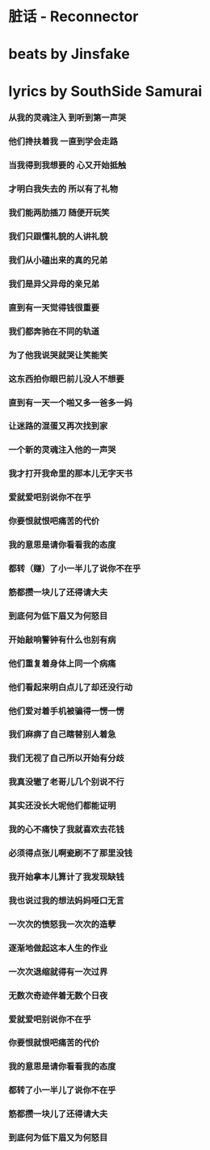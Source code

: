 # 脏话 - Reconnector
# beats by Jinsfake
# lyrics by SouthSide Samurai

### 从我的灵魂注入 到听到第一声哭
### 他们搀扶着我 一直到学会走路
### 当我得到我想要的 心又开始抵触
### 才明白我失去的 所以有了礼物
### 我们能两肋插刀 随便开玩笑
### 我们只跟懂礼貌的人讲礼貌
### 我们从小磕出来的真的兄弟
### 我们是异父异母的亲兄弟
### 直到有一天觉得钱很重要
### 我们都奔驰在不同的轨道
### 为了他我说哭就哭让笑能笑
### 这东西拍你眼巴前儿没人不想要
### 直到有一天一个啪又多一爸多一妈
### 让迷路的混蛋又再次找到家
### 一个新的灵魂注入他的一声哭
### 我才打开我命里的那本儿无字天书
### 爱就爱吧别说你不在乎
### 你要恨就恨吧痛苦的代价
### 我的意思是请你看看我的态度
### 都转（赚）了小一半儿了说你不在乎
### 筋都攒一块儿了还得请大夫
### 到底何为低下眉又为何怒目
### 开始敲响警钟有什么也别有病
### 他们重复着身体上同一个病痛
### 他们看起来明白点儿了却还没行动
### 他们爱对着手机被骗得一愣一愣
### 我们麻痹了自己瞎替别人着急
### 我们无视了自己所以开始有分歧
### 我真没辙了老哥儿几个别说不行
### 其实还没长大呢他们都能证明
### 我的心不痛快了我就喜欢去花钱
### 必须得点张儿啊瓷刷不了那里没钱
### 我开始拿本儿算计了我发现缺钱
### 我也说过我的想法妈妈哑口无言
### 一次次的愤怒我一次次的造孽
### 逐渐地做起这本人生的作业
### 一次次退缩就得有一次过界
### 无数次奇迹伴着无数个日夜
### 爱就爱吧别说你不在乎
### 你要恨就恨吧痛苦的代价
### 我的意思是请你看看我的态度
### 都转了小一半儿了说你不在乎
### 筋都攒一块儿了还得请大夫
### 到底何为低下眉又为何怒目

